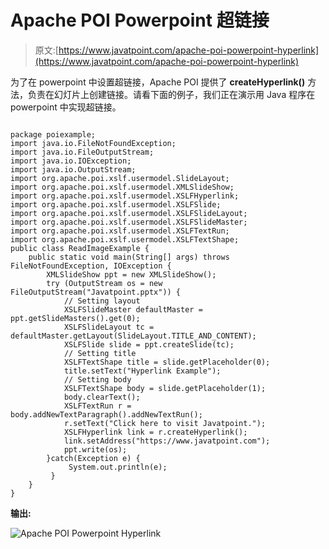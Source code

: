 # Apache POI Powerpoint 超链接

> 原文:[https://www.javatpoint.com/apache-poi-powerpoint-hyperlink](https://www.javatpoint.com/apache-poi-powerpoint-hyperlink)

为了在 powerpoint 中设置超链接，Apache POI 提供了 **createHyperlink()** 方法，负责在幻灯片上创建链接。请看下面的例子，我们正在演示用 Java 程序在 powerpoint 中实现超链接。

```

package poiexample;
import java.io.FileNotFoundException;
import java.io.FileOutputStream;
import java.io.IOException;
import java.io.OutputStream;
import org.apache.poi.xslf.usermodel.SlideLayout;
import org.apache.poi.xslf.usermodel.XMLSlideShow;
import org.apache.poi.xslf.usermodel.XSLFHyperlink;
import org.apache.poi.xslf.usermodel.XSLFSlide;
import org.apache.poi.xslf.usermodel.XSLFSlideLayout;
import org.apache.poi.xslf.usermodel.XSLFSlideMaster;
import org.apache.poi.xslf.usermodel.XSLFTextRun;
import org.apache.poi.xslf.usermodel.XSLFTextShape;
public class ReadImageExample {
	public static void main(String[] args) throws FileNotFoundException, IOException {
		XMLSlideShow ppt = new XMLSlideShow();
	    try (OutputStream os = new FileOutputStream("Javatpoint.pptx")) {		
	    	// Setting layout
	    	XSLFSlideMaster defaultMaster = ppt.getSlideMasters().get(0);
			XSLFSlideLayout tc = defaultMaster.getLayout(SlideLayout.TITLE_AND_CONTENT);
		    XSLFSlide slide = ppt.createSlide(tc);
		    // Setting title
		    XSLFTextShape title = slide.getPlaceholder(0);
		    title.setText("Hyperlink Example");
		    // Setting body
		    XSLFTextShape body = slide.getPlaceholder(1);
		    body.clearText();
		    XSLFTextRun r = body.addNewTextParagraph().addNewTextRun();
		    r.setText("Click here to visit Javatpoint.");
		    XSLFHyperlink link = r.createHyperlink();
		    link.setAddress("https://www.javatpoint.com");
		    ppt.write(os);
	    }catch(Exception e) {
			 System.out.println(e);
		 }
	}
}

```

**输出:**

![Apache POI Powerpoint Hyperlink](../Images/9b0caee5292c975d8c3c56df7a2974d0.png)